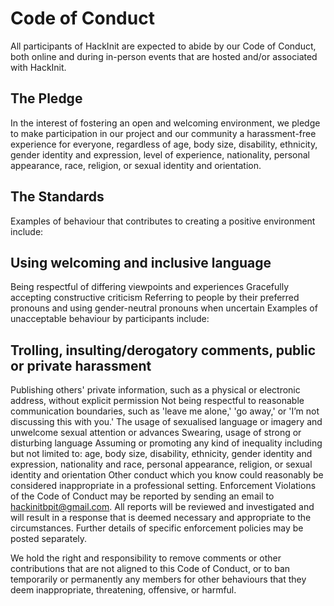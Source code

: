 # Code of Conduct

All participants of HackInit are expected to abide by our Code of Conduct, both online and during in-person events that are hosted and/or associated with HackInit.

## The Pledge

In the interest of fostering an open and welcoming environment, we pledge to make participation in our project and our community a harassment-free experience for everyone, regardless of age, body size, disability, ethnicity, gender identity and expression, level of experience, nationality, personal appearance, race, religion, or sexual identity and orientation.

## The Standards

Examples of behaviour that contributes to creating a positive environment include:

## Using welcoming and inclusive language

Being respectful of differing viewpoints and experiences
Gracefully accepting constructive criticism
Referring to people by their preferred pronouns and using gender-neutral pronouns when uncertain
Examples of unacceptable behaviour by participants include:

## Trolling, insulting/derogatory comments, public or private harassment

Publishing others' private information, such as a physical or electronic address, without explicit permission
Not being respectful to reasonable communication boundaries, such as 'leave me alone,' 'go away,' or 'I’m not discussing this with you.'
The usage of sexualised language or imagery and unwelcome sexual attention or advances
Swearing, usage of strong or disturbing language
Assuming or promoting any kind of inequality including but not limited to: age, body size, disability, ethnicity, gender identity and expression, nationality and race, personal appearance, religion, or sexual identity and orientation
Other conduct which you know could reasonably be considered inappropriate in a professional setting.
Enforcement
Violations of the Code of Conduct may be reported by sending an email to hackinitbpit@gmail.com. All reports will be reviewed and investigated and will result in a response that is deemed necessary and appropriate to the circumstances. Further details of specific enforcement policies may be posted separately.

We hold the right and responsibility to remove comments or other contributions that are not aligned to this Code of Conduct, or to ban temporarily or permanently any members for other behaviours that they deem inappropriate, threatening, offensive, or harmful.